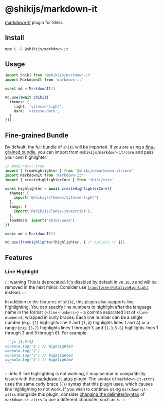 # @shikijs/markdown-it

<Badges name="@shikijs/markdown-it" />

[markdown-it](https://markdown-it.github.io/) plugin for Shiki.

## Install

```bash
npm i -D @shikijs/markdown-it
```

## Usage

```ts twoslash
import Shiki from '@shikijs/markdown-it'
import MarkdownIt from 'markdown-it'

const md = MarkdownIt()

md.use(await Shiki({
  themes: {
    light: 'vitesse-light',
    dark: 'vitesse-dark',
  }
}))
```

## Fine-grained Bundle

By default, the full bundle of `shiki` will be imported. If you are using a [fine-grained bundle](/guide/bundles#fine-grained-bundle), you can import from `@shikijs/markdown-it/core` and pass your own highlighter:

```ts twoslash
// @noErrors: true
import { fromHighlighter } from '@shikijs/markdown-it/core'
import MarkdownIt from 'markdown-it'
import { createHighlighterCore } from 'shiki/core'

const highlighter = await createHighlighterCore({
  themes: [
    import('@shikijs/themes/vitesse-light')
  ],
  langs: [
    import('@shikijs/langs/javascript'),
  ],
  loadWasm: import('shiki/wasm')
})

const md = MarkdownIt()

md.use(fromHighlighter(highlighter, { /* options */ }))
```

## Features

### Line Highlight

::: warning
This is deprecated. It's disabled by default in `v0.10.0` and will be removed in the next minor. Consider use [`transformerNotationHighlight`](https://shiki.style/packages/transformers#transformernotationhighlight) instead.
:::

In addition to the features of `shiki`, this plugin also supports line highlighting. You can specify line numbers to highlight after the language name in the format `{<line-numbers>}` - a comma separated list of `<line-number>`s, wrapped in curly braces. Each line number can be a single number (e.g. `{2}` highlights line 2 and `{1,4}` highlights lines 1 and 4) or a range (e.g. `{5-7}` highlights lines 1 through 7, and `{1-3,5-6}` highlights lines 1 through 3 and 5 through 6). For example:

````md
```js {1,3-4}
console.log('1') // highlighted
console.log('2')
console.log('3') // highlighted
console.log('4') // highlighted
```
````

::: info
If line highlighting is not working, it may be due to compatibility issues with the [markdown-it-attrs](https://github.com/arve0/markdown-it-attrs) plugin. The syntax of `markdown-it-attrs` uses the same curly brace (`{}`) syntax that this plugin uses, which causes line highlighting to not work. If you wish to continue using `markdown-it-attrs` alongside this plugin, consider [changing the delimiter/syntax](https://github.com/arve0/markdown-it-attrs#custom-delimiters) of `markdown-it-attrs` to use a different character, such as `%`.
:::
